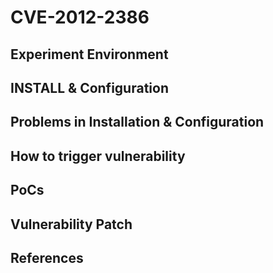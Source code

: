 # CVE-2012-2386

## Experiment Environment

## INSTALL & Configuration

## Problems in Installation & Configuration

## How to trigger vulnerability

## PoCs

## Vulnerability Patch

## References
